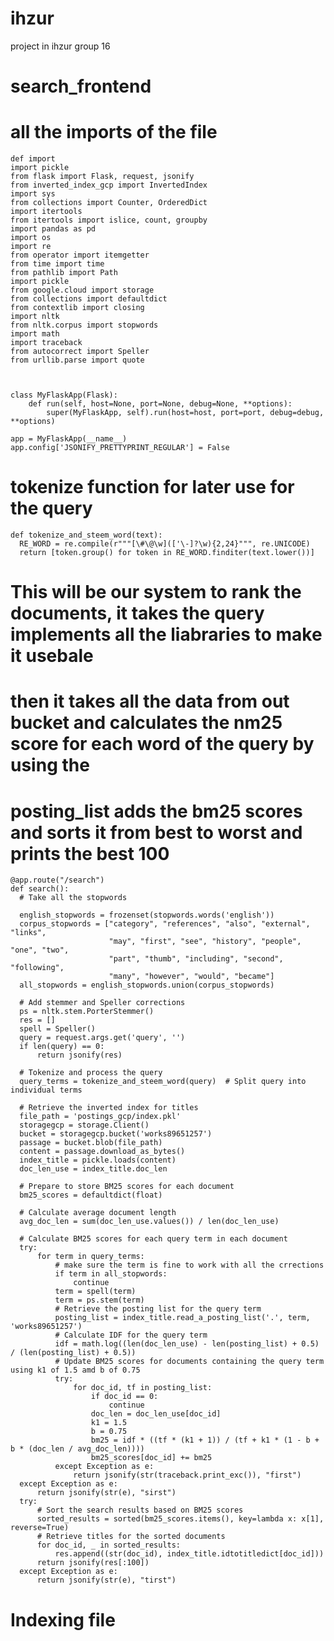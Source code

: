 # ihzur
project in ihzur group 16

# search_frontend
# all the imports of the file
    def import
    import pickle
    from flask import Flask, request, jsonify
    from inverted_index_gcp import InvertedIndex
    import sys
    from collections import Counter, OrderedDict
    import itertools
    from itertools import islice, count, groupby
    import pandas as pd
    import os
    import re
    from operator import itemgetter
    from time import time
    from pathlib import Path
    import pickle
    from google.cloud import storage
    from collections import defaultdict
    from contextlib import closing
    import nltk
    from nltk.corpus import stopwords
    import math
    import traceback
    from autocorrect import Speller
    from urllib.parse import quote



    class MyFlaskApp(Flask):
        def run(self, host=None, port=None, debug=None, **options):
            super(MyFlaskApp, self).run(host=host, port=port, debug=debug, **options)
    
    app = MyFlaskApp(__name__)
    app.config['JSONIFY_PRETTYPRINT_REGULAR'] = False


# tokenize function for later use for the query
    def tokenize_and_steem_word(text):
      RE_WORD = re.compile(r"""[\#\@\w](['\-]?\w){2,24}""", re.UNICODE)
      return [token.group() for token in RE_WORD.finditer(text.lower())]

# This will be our system to rank the documents, it takes the query implements all the liabraries to make it usebale
# then it takes all the data from out bucket and calculates the nm25 score for each word of the query by using the
# posting_list adds the bm25 scores and sorts it from best to worst and prints the best 100

    @app.route("/search")
    def search():
      # Take all the stopwords
  
      english_stopwords = frozenset(stopwords.words('english'))
      corpus_stopwords = ["category", "references", "also", "external", "links",
                          "may", "first", "see", "history", "people", "one", "two",
                          "part", "thumb", "including", "second", "following",
                          "many", "however", "would", "became"]
      all_stopwords = english_stopwords.union(corpus_stopwords)
      
      # Add stemmer and Speller corrections
      ps = nltk.stem.PorterStemmer()
      res = []
      spell = Speller()
      query = request.args.get('query', '')
      if len(query) == 0:
          return jsonify(res)
          
      # Tokenize and process the query
      query_terms = tokenize_and_steem_word(query)  # Split query into individual terms
      
      # Retrieve the inverted index for titles
      file_path = 'postings_gcp/index.pkl'
      storagegcp = storage.Client()
      bucket = storagegcp.bucket('works89651257')
      passage = bucket.blob(file_path)
      content = passage.download_as_bytes()
      index_title = pickle.loads(content)
      doc_len_use = index_title.doc_len
      
      # Prepare to store BM25 scores for each document
      bm25_scores = defaultdict(float)
      
      # Calculate average document length
      avg_doc_len = sum(doc_len_use.values()) / len(doc_len_use)
      
      # Calculate BM25 scores for each query term in each document
      try:
          for term in query_terms:
              # make sure the term is fine to work with all the crrections
              if term in all_stopwords:
                  continue
              term = spell(term)
              term = ps.stem(term)
              # Retrieve the posting list for the query term
              posting_list = index_title.read_a_posting_list('.', term, 'works89651257')
              # Calculate IDF for the query term
              idf = math.log((len(doc_len_use) - len(posting_list) + 0.5) / (len(posting_list) + 0.5))
              # Update BM25 scores for documents containing the query term using k1 of 1.5 amd b of 0.75
              try:
                  for doc_id, tf in posting_list:
                      if doc_id == 0:
                          continue
                      doc_len = doc_len_use[doc_id]
                      k1 = 1.5
                      b = 0.75
                      bm25 = idf * ((tf * (k1 + 1)) / (tf + k1 * (1 - b + b * (doc_len / avg_doc_len))))
                      bm25_scores[doc_id] += bm25
              except Exception as e:
                  return jsonify(str(traceback.print_exc()), "first")
      except Exception as e:
          return jsonify(str(e), "sirst")
      try:
          # Sort the search results based on BM25 scores
          sorted_results = sorted(bm25_scores.items(), key=lambda x: x[1], reverse=True)
          # Retrieve titles for the sorted documents
          for doc_id, _ in sorted_results:
              res.append((str(doc_id), index_title.idtotitledict[doc_id]))
          return jsonify(res[:100])
      except Exception as e:
          return jsonify(str(e), "tirst")

# Indexing file





